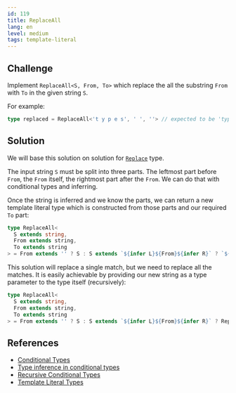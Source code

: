 ```yaml
---
id: 119
title: ReplaceAll
lang: en
level: medium
tags: template-literal
---
```


## Challenge

Implement `ReplaceAll<S, From, To>` which replace the all the substring `From` with `To` in the given string `S`.

For example:

```ts
type replaced = ReplaceAll<'t y p e s', ' ', ''> // expected to be 'types'
```

## Solution

We will base this solution on solution for [`Replace`](./medium-replace.md) type.

The input string `S` must be split into three parts.
The leftmost part before `From`, the `From` itself, the rightmost part after the `From`.
We can do that with conditional types and inferring.

Once the string is inferred and we know the parts, we can return a new template literal type which is constructed from those parts and our required `To` part:

```ts
type ReplaceAll<
  S extends string,
  From extends string,
  To extends string
> = From extends '' ? S : S extends `${infer L}${From}${infer R}` ? `${L}${To}${R}` : S;
```

This solution will replace a single match, but we need to replace all the matches.
It is easily achievable by providing our new string as a type parameter to the type itself (recursively):

```ts
type ReplaceAll<
  S extends string,
  From extends string,
  To extends string
> = From extends '' ? S : S extends `${infer L}${From}${infer R}` ? ReplaceAll<`${L}${To}${R}`, From, To> : S;
```

## References

- [Conditional Types](https://www.typescriptlang.org/docs/handbook/2/conditional-types.html)
- [Type inference in conditional types](https://www.typescriptlang.org/docs/handbook/advanced-types.html#type-inference-in-conditional-types)
- [Recursive Conditional Types](https://www.typescriptlang.org/docs/handbook/release-notes/typescript-4-1.html#recursive-conditional-types)
- [Template Literal Types](https://www.typescriptlang.org/docs/handbook/release-notes/typescript-4-1.html#template-literal-types)
